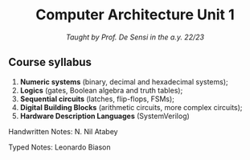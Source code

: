 <h1 align="center">Computer Architecture Unit 1</h1>
<p align="center"><i>Taught by Prof. De Sensi in the a.y. 22/23</i></p>

## Course syllabus

1. **Numeric systems** (binary, decimal and hexadecimal systems);
2. **Logics** (gates, Boolean algebra and truth tables);
3. **Sequential circuits** (latches, flip-flops, FSMs);
4. **Digital Building Blocks** (arithmetic circuits, more complex circuits);
5. **Hardware Description Languages** (SystemVerilog)


Handwritten Notes: N. Nil Atabey

Typed Notes: Leonardo Biason

